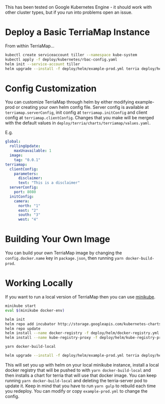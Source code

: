 This has been tested on Google Kubernetes Engine - it should work with other cluster types, but if you run into problems open an issue.

# Deploy a Basic TerriaMap Instance

From within TerriaMap...

```bash
kubectl create serviceaccount tiller --namespace kube-system
kubectl apply -f deploy/kubernetes/rbac-config.yaml
helm init --service-account tiller
helm upgrade --install -f deploy/helm/example-prod.yml terria deploy/helm/terria
```

# Config Customization

You can customize TerriaMap through helm by either modifying example-prod or creating your own helm config file. Server config is available at `terriamap.serverConfig`, init config at `terriamap.initConfig` and client config at `terriamap.clientConfig`. Changes that you make will be merged with the default values in `deploy/terria/charts/terriamap/values.yaml`.

E.g.

```yaml
global:
  rollingUpdate:
    maxUnavailable: 1
  image:
    tag: "0.0.1"
terriamap:
  clientConfig:
    parameters:
      disclaimer:
      text: "This is a disclaimer"
  serverConfig:
    port: 8080
  initConfig:
    camera:
      north: "1"
      east: "2"
      south: "3"
      west: "4"
```

# Building Your Own Image

You can build your own TerriaMap image by changing the `config.docker.name` key in `package.json`, then running `yarn docker-build-prod`.

# Working Locally

If you want to run a local version of TerriaMap then you can use [minikube](https://kubernetes.io/docs/getting-started-guides/minikube/).

```bash
minikube start
eval $(minikube docker-env)

helm init
helm repo add incubator http://storage.googleapis.com/kubernetes-charts-incubator
helm repo update
helm install --name docker-registry -f deploy/helm/docker-registry.yml stable/docker-registry
helm install --name kube-registry-proxy -f deploy/helm/kube-registry-proxy.yml incubator/kube-registry-proxy

yarn docker-build-local

helm upgrade --install -f deploy/helm/example-prod.yml terria deploy/helm/terria
```

This will set you up with helm on your local minikube instance, install a local docker registry that will be pushed to with `yarn docker-build-local` and then installs a chart for terria that will use that docker image. You can keep running `yarn docker-build-local` and deleting the terria-server pod to update it. Keep in mind that you have to run `yarn gulp` to rebuild each time you redeploy. You can modify or copy `example-prod.yml` to change the config.
